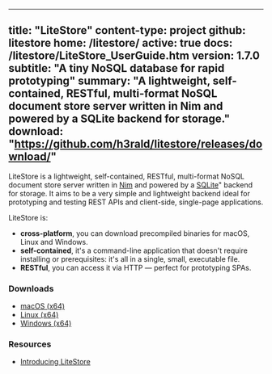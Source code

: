 -----
title: "LiteStore"
content-type: project
github: litestore
home: /litestore/
active: true
docs: /litestore/LiteStore_UserGuide.htm
version: 1.7.0
subtitle: "A tiny NoSQL database for rapid prototyping"
summary: "A lightweight, self-contained, RESTful, multi-format NoSQL document store server written in Nim and powered by a SQLite backend for storage."
download: "https://github.com/h3rald/litestore/releases/download/"
-----

LiteStore is a lightweight, self-contained, RESTful, multi-format NoSQL document store server written in [Nim](http://nim-lang.org) and powered by a [SQLite](http://www.sqlite.org)" backend for storage. It aims to be a very simple and lightweight backend ideal for prototyping and testing REST APIs and client-side, single-page applications. 

LiteStore is:


* **cross-platform**, you can download precompiled binaries for macOS, Linux and Windows.
* **self-contained**, it's a command-line application that doesn't require installing or prerequisites: it's all in a single, small, executable file.
* **RESTful**, you can access it via HTTP &mdash; perfect for prototyping SPAs.

### Downloads

* [macOS (x64)]({{$download}}v{{$version}}/{{$github}}_v{{$version}}_macosx_x64.zip)
* [Linux (x64)]({{$download}}v{{$version}}/{{$github}}_v{{$version}}_linux_x64.zip)
* [Windows (x64)]({{$download}}v{{$version}}/{{$github}}_v{{$version}}_windows_x64.zip)

### Resources

* [Introducing LiteStore](/articles/litestore/)
